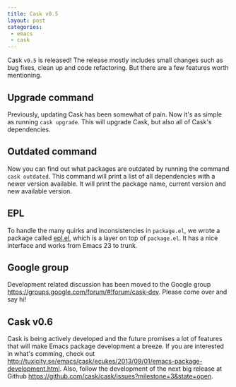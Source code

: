 ```yaml
---
title: Cask v0.5
layout: post
categories:
 - emacs
 - cask
---
```


Cask `v0.5` is released! The release mostly includes small changes
such as bug fixes, clean up and code refactoring. But there are a few
features worth mentioning.

## Upgrade command

Previously, updating Cask has been somewhat of pain. Now it's as
simple as running `cask upgrade`. This will upgrade Cask, but also all
of Cask's dependencies.

## Outdated command

Now you can find out what packages are outdated by running the command
`cask outdated`. This command will print a list of all dependencies
with a newer version available. It will print the package name,
current version and new available version.

## EPL

To handle the many quirks and inconsistencies in `package.el`, we
wrote a package called [epl.el](https://github.com/cask/epl), which is
a layer on top of `package.el`. It has a nice interface and works from
Emacs 23 to trunk.

## Google group

Development related discussion has been moved to the Google group
<https://groups.google.com/forum/#!forum/cask-dev>. Please come over
and say hi!

## Cask v0.6

Cask is being actively developed and the future promises a lot of
features that will make Emacs package development a breeze. If you are
interested in what's comming, check out
<http://tuxicity.se/emacs/cask/ecukes/2013/09/01/emacs-package-development.html>. Also,
follow the development of the next big release at Github
<https://github.com/cask/cask/issues?milestone=3&state=open>.
